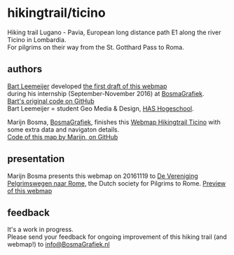 # hikingtrail/ticino

Hiking trail Lugano - Pavia, European long distance path E1 along the river Ticino in Lombardia.  
For pilgrims on their way from the St. Gotthard Pass to Roma.

## authors
[Bart Leemeijer](https://nl.linkedin.com/in/bartleemeijer) developed [the first draft of this webmap](https://leemeijer.github.io/E1-Ticino/)  
during his internship (September-November 2016) at [BosmaGrafiek](http://www.BosmaGrafiek.nl).  
[Bart's original code on GitHub](https://github.com/leemeijer/E1-Ticino)  
Bart Leemeijer = student Geo Media & Design, [HAS Hogeschool](https://www.HASHogeschool.nl).

Marijn Bosma, [BosmaGrafiek](http://www.BosmaGrafiek.nl), finishes this [Webmap Hikingtrail Ticino](https://hikingtrail.github.io/ticino) with some extra data and navigaton details.  
[Code of this map by Marijn, on GitHub](https://github.com/hikingtrail/ticino)

## presentation
Marijn Bosma presents this webmap on 20161119 to [De Vereniging Pelgrimswegen naar Rome,](http://www.Pelgrimswegen.nl) the Dutch society for Pilgrims to Rome.
[Preview of this webmap](https://hikingtrail.github.io/ticino)  

## feedback
It's a work in progress.  
Please send your feedback for ongoing improvement of this hiking trail (and webmap!) to info@BosmaGrafiek.nl
